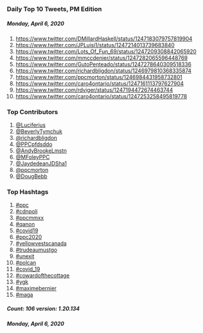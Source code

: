 ### Daily Top 10 Tweets, PM Edition
##### Monday, April 6, 2020
 1) https://www.twitter.com/DMillardHaskell/status/1247183079757819904
 2) https://www.twitter.com/JPLuisi1/status/1247214013739683840
 3) https://www.twitter.com/Lots_Of_Fun_69/status/1247209308842065920
 4) https://www.twitter.com/mmccdenier/status/1247282065596448769
 5) https://www.twitter.com/GutoPenteado/status/1247278640309518336
 6) https://www.twitter.com/richardbligdon/status/1246979810368335874
 7) https://www.twitter.com/ppcmorton/status/1246984431958732801
 8) https://www.twitter.com/caro4ontario/status/1247161113797627904
 9) https://www.twitter.com/rdviger/status/1247194472674463744
10) https://www.twitter.com/caro4ontario/status/1247253258495819778

### Top Contributors
  1) [@Luciferius](https://www.twitter.com/Luciferius)
  2) [@BeverlyTymchuk](https://www.twitter.com/BeverlyTymchuk)
  3) [@richardbligdon](https://www.twitter.com/richardbligdon)
  4) [@PPCpfdsddo](https://www.twitter.com/PPCpfdsddo)
  5) [@AndyBrookeLmstn](https://www.twitter.com/AndyBrookeLmstn)
  6) [@MFoleyPPC](https://www.twitter.com/MFoleyPPC)
  7) [@JaydedeanJDSha1](https://www.twitter.com/JaydedeanJDSha1)
  8) [@ppcmorton](https://www.twitter.com/ppcmorton)
  9) [@DougBebb](https://www.twitter.com/DougBebb)


### Top Hashtags

  1) [#ppc](https://www.twitter.com/hashtag/ppc)
  2) [#cdnpoli](https://www.twitter.com/hashtag/cdnpoli)
  3) [#ppcmmxx](https://www.twitter.com/hashtag/ppcmmxx)
  4) [#qanon](https://www.twitter.com/hashtag/qanon)
  5) [#covid19](https://www.twitter.com/hashtag/covid19)
  6) [#ppc2020](https://www.twitter.com/hashtag/ppc2020)
  7) [#yellowvestscanada](https://www.twitter.com/hashtag/yellowvestscanada)
  8) [#trudeaumustgo](https://www.twitter.com/hashtag/trudeaumustgo)
  9) [#unexit](https://www.twitter.com/hashtag/unexit)
 10) [#polcan](https://www.twitter.com/hashtag/polcan)
 11) [#covid_19](https://www.twitter.com/hashtag/covid_19)
 12) [#cowardofthecottage](https://www.twitter.com/hashtag/cowardofthecottage)
 13) [#ygk](https://www.twitter.com/hashtag/ygk)
 14) [#maximebernier](https://www.twitter.com/hashtag/maximebernier)
 15) [#maga](https://www.twitter.com/hashtag/maga)

##### Count: 106	version: 1.20.134
##### Monday, April 6, 2020


